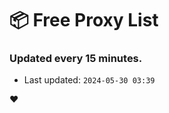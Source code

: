 # :package: Free Proxy List
### Updated every 15 minutes.

- Last updated: `2024-05-30 03:39`

:heart:
